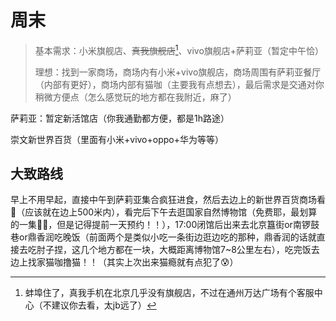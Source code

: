 # 周末

>   基本需求：小米旗舰店、~~真我旗舰店~~[^1]、vivo旗舰店+萨莉亚（暂定中午恰）
>
>   理想：找到一家商场，商场内有小米+vivo旗舰店，商场周围有萨莉亚餐厅（内部有更好），商场内部有猫咖（主要我有点想去），最后需求是交通对你稍微方便点（怎么感觉玩的地方都在我附近，麻了）

萨莉亚：暂定新活馆店（你我通勤都方便，都是1h路途）

崇文新世界百货（里面有小米+vivo+oppo+华为等等）

## 大致路线

早上不用早起，直接中午到萨莉亚集合疯狂进食，然后去边上的新世界百货商场看📱（应该就在边上500米内），看完后下午去逛国家自然博物馆（免费耶，最划算的一集✌🏻，但是记得提前一天预约！！），17:00闭馆后出来去北京簋街or南锣鼓巷or鼎香润吃晚饭（前面两个是类似小吃一条街边逛边吃的那种，鼎香润的话就直接去吃肘子捏，这几个地方都在一块，大概距离博物馆7~8公里左右），吃完饭去边上找家猫咖撸猫！！（其实上次出来猫瘾就有点犯了😰）

[^1]: 蚌埠住了，真我手机在北京几乎没有旗舰店，不过在通州万达广场有个客服中心（不建议你去看，太jb远了）
